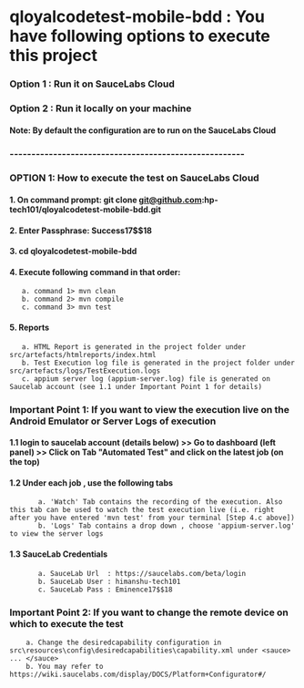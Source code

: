 # qloyalcodetest-mobile-bdd : You have following options to execute this project <br/>
### Option 1 : Run it on SauceLabs Cloud <br/>
### Option 2 : Run it locally on your machine <br/>
#### Note: By default the configuration are to run on the SauceLabs Cloud
### ------------------------------------------------------

### OPTION 1: How to execute the test on SauceLabs Cloud <br/>

#### 1. On command prompt: git clone git@github.com:hp-tech101/qloyalcodetest-mobile-bdd.git <br/>
#### 2. Enter Passphrase: Success17$$18 <br/>
#### 3. cd qloyalcodetest-mobile-bdd <br/>
#### 4. Execute following command in that order: <br/>
       a. command 1> mvn clean 
       b. command 2> mvn compile 
       c. command 3> mvn test 
#### 5. Reports <br/>
       a. HTML Report is generated in the project folder under src/artefacts/htmlreports/index.html 
       b. Test Execution log file is generated in the project folder under src/artefacts/logs/TestExecution.logs 
       c. appium server log (appium-server.log) file is generated on Saucelab account (see 1.1 under Important Point 1 for details)
       
### Important Point 1: If you want to view the execution live on the Android Emulator or Server Logs of execution 
#### 1.1 login to saucelab account (details below) >> Go to dashboard (left panel) >> Click on Tab "Automated Test" and click on the latest job (on the top)
#### 1.2 Under each job , use the following tabs
           a. 'Watch' Tab contains the recording of the execution. Also this tab can be used to watch the test execution live (i.e. right after you have entered 'mvn test' from your terminal [Step 4.c above]) 
           b. 'Logs' Tab contains a drop down , choose 'appium-server.log' to view the server logs
#### 1.3 SauceLab Credentials
           a. SauceLab Url  : https://saucelabs.com/beta/login
           b. SauceLab User : himanshu-tech101
           c. SauceLab Pass : Eminence17$$18

### Important Point 2: If you want to change the remote device on which to execute the test 
        a. Change the desiredcapability configuration in src\resources\config\desiredcapabilities\capability.xml under <sauce> ... </sauce>
        b. You may refer to https://wiki.saucelabs.com/display/DOCS/Platform+Configurator#/
       
          
